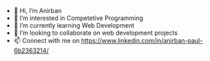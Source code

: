 - 👋 Hi, I’m Anirban
- 👀 I’m interested in Competetive Programming 
- 🌱 I’m currently learning Web Development
- 💞️ I’m looking to collaborate on web development projects
- 📫 Connect with me on https://www.linkedin.com/in/anirban-paul-6b2363214/

<!---
panirban/panirban is a ✨ special ✨ repository because its `README.md` (this file) appears on your GitHub profile.
You can click the Preview link to take a look at your changes.
--->

